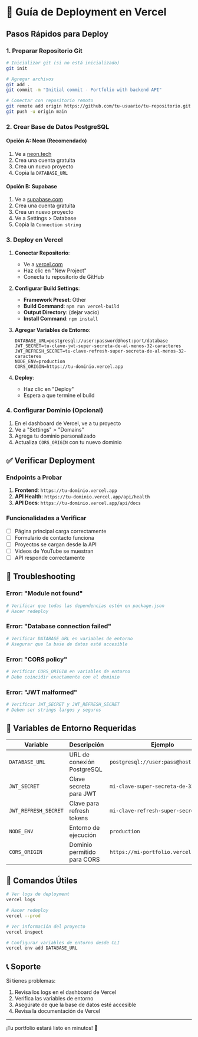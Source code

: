 # 🚀 Guía de Deployment en Vercel

## Pasos Rápidos para Deploy

### 1. Preparar Repositorio Git

```bash
# Inicializar git (si no está inicializado)
git init

# Agregar archivos
git add .
git commit -m "Initial commit - Portfolio with backend API"

# Conectar con repositorio remoto
git remote add origin https://github.com/tu-usuario/tu-repositorio.git
git push -u origin main
```

### 2. Crear Base de Datos PostgreSQL

#### Opción A: Neon (Recomendado)
1. Ve a [neon.tech](https://neon.tech)
2. Crea una cuenta gratuita
3. Crea un nuevo proyecto
4. Copia la `DATABASE_URL`

#### Opción B: Supabase
1. Ve a [supabase.com](https://supabase.com)
2. Crea una cuenta gratuita
3. Crea un nuevo proyecto
4. Ve a Settings > Database
5. Copia la `Connection string`

### 3. Deploy en Vercel

1. **Conectar Repositorio**:
   - Ve a [vercel.com](https://vercel.com)
   - Haz clic en "New Project"
   - Conecta tu repositorio de GitHub

2. **Configurar Build Settings**:
   - **Framework Preset**: Other
   - **Build Command**: `npm run vercel-build`
   - **Output Directory**: (dejar vacío)
   - **Install Command**: `npm install`

3. **Agregar Variables de Entorno**:
   ```env
   DATABASE_URL=postgresql://user:password@host:port/database
   JWT_SECRET=tu-clave-jwt-super-secreta-de-al-menos-32-caracteres
   JWT_REFRESH_SECRET=tu-clave-refresh-super-secreta-de-al-menos-32-caracteres
   NODE_ENV=production
   CORS_ORIGIN=https://tu-dominio.vercel.app
   ```

4. **Deploy**:
   - Haz clic en "Deploy"
   - Espera a que termine el build

### 4. Configurar Dominio (Opcional)

1. En el dashboard de Vercel, ve a tu proyecto
2. Ve a "Settings" > "Domains"
3. Agrega tu dominio personalizado
4. Actualiza `CORS_ORIGIN` con tu nuevo dominio

## ✅ Verificar Deployment

### Endpoints a Probar

1. **Frontend**: `https://tu-dominio.vercel.app`
2. **API Health**: `https://tu-dominio.vercel.app/api/health`
3. **API Docs**: `https://tu-dominio.vercel.app/api/docs`

### Funcionalidades a Verificar

- [ ] Página principal carga correctamente
- [ ] Formulario de contacto funciona
- [ ] Proyectos se cargan desde la API
- [ ] Videos de YouTube se muestran
- [ ] API responde correctamente

## 🔧 Troubleshooting

### Error: "Module not found"
```bash
# Verificar que todas las dependencias estén en package.json
# Hacer redeploy
```

### Error: "Database connection failed"
```bash
# Verificar DATABASE_URL en variables de entorno
# Asegurar que la base de datos esté accesible
```

### Error: "CORS policy"
```bash
# Verificar CORS_ORIGIN en variables de entorno
# Debe coincidir exactamente con el dominio
```

### Error: "JWT malformed"
```bash
# Verificar JWT_SECRET y JWT_REFRESH_SECRET
# Deben ser strings largos y seguros
```

## 📝 Variables de Entorno Requeridas

| Variable | Descripción | Ejemplo |
|----------|-------------|----------|
| `DATABASE_URL` | URL de conexión PostgreSQL | `postgresql://user:pass@host:5432/db` |
| `JWT_SECRET` | Clave secreta para JWT | `mi-clave-super-secreta-de-32-chars` |
| `JWT_REFRESH_SECRET` | Clave para refresh tokens | `mi-clave-refresh-super-secreta-32` |
| `NODE_ENV` | Entorno de ejecución | `production` |
| `CORS_ORIGIN` | Dominio permitido para CORS | `https://mi-portfolio.vercel.app` |

## 🚀 Comandos Útiles

```bash
# Ver logs de deployment
vercel logs

# Hacer redeploy
vercel --prod

# Ver información del proyecto
vercel inspect

# Configurar variables de entorno desde CLI
vercel env add DATABASE_URL
```

## 📞 Soporte

Si tienes problemas:
1. Revisa los logs en el dashboard de Vercel
2. Verifica las variables de entorno
3. Asegúrate de que la base de datos esté accesible
4. Revisa la documentación de Vercel

---

¡Tu portfolio estará listo en minutos! 🎉